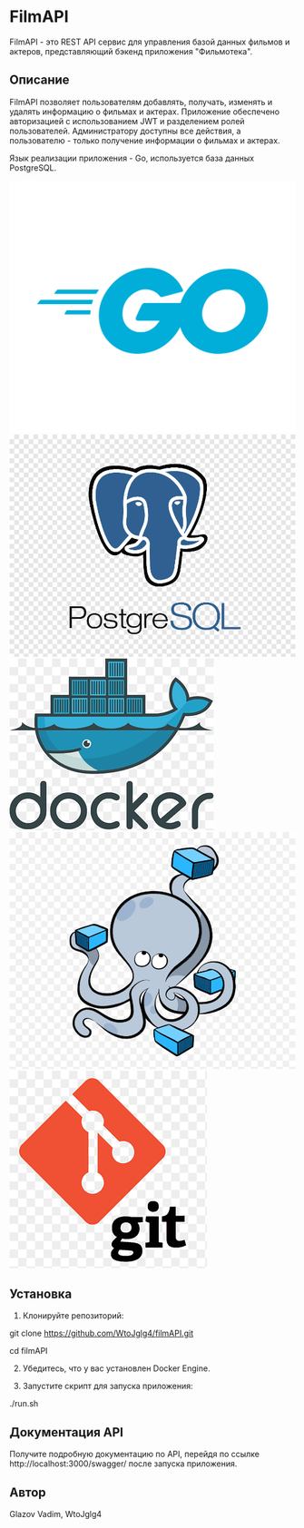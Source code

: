 # FilmAPI

FilmAPI - это REST API сервис для управления базой данных фильмов и актеров, представляющий бэкенд приложения "Фильмотека".

## Описание

FilmAPI позволяет пользователям добавлять, получать, изменять и удалять информацию о фильмах и актерах. Приложение обеспечено авторизацией с использованием JWT и разделением ролей пользователей. Администратору доступны все действия, а пользователю - только получение информации о фильмах и актерах.

Язык реализации приложения - Go, используется база данных PostgreSQL.

![Go](images/go.png)
![PostgreSQL](images/postgres.png)
![Docker](images/docker.png)
![Docker-compose](images/docker-compose.png)
![Git](images/git.png)


## Установка

1. Клонируйте репозиторий:

git clone https://github.com/WtoJglg4/filmAPI.git

cd filmAPI

2. Убедитесь, что у вас установлен Docker Engine.

3. Запустите скрипт для запуска приложения:

./run.sh


## Документация API

Получите подробную документацию по API, перейдя по ссылке http://localhost:3000/swagger/ после запуска приложения.


## Автор

Glazov Vadim, WtoJglg4